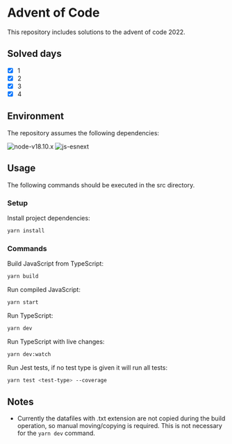 # Advent of Code

This repository includes solutions to the advent of code 2022.

## Solved days

- [x] 1
- [x] 2
- [x] 3
- [x] 4

## Environment

The repository assumes the following dependencies:

![node-v18.10.x](https://img.shields.io/badge/Node-v18.10.x-blue)
![js-esnext](https://img.shields.io/badge/JavaScript-esNext-blue)

## Usage

The following commands should be executed in the src directory.

### Setup

Install project dependencies:

```sh
yarn install
```

### Commands

Build JavaScript from TypeScript:

```sh
yarn build
```

Run compiled JavaScript:

```sh
yarn start
```

Run TypeScript:

```sh
yarn dev
```

Run TypeScript with live changes:

```sh
yarn dev:watch
```

Run Jest tests, if no test type is given it will run all tests:

```sh
yarn test <test-type> --coverage
```

## Notes

- Currently the datafiles with .txt extension are not copied during the build operation, so manual moving/copying is required. This is not necessary for the `yarn dev` command.
